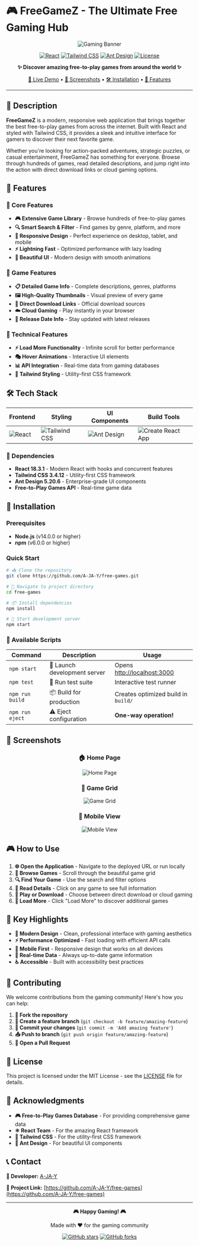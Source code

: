 # 🎮 FreeGameZ - The Ultimate Free Gaming Hub

<div align="center">

![Gaming Banner](https://via.placeholder.com/800x200/1f2937/ef4444?text=🎮+FREEGAMEZ+-+DISCOVER+FREE+GAMES)

[![React](https://img.shields.io/badge/React-18.3.1-61DAFB?style=for-the-badge&logo=react&logoColor=black)](https://reactjs.org/)
[![Tailwind CSS](https://img.shields.io/badge/Tailwind%20CSS-3.4.12-38B2AC?style=for-the-badge&logo=tailwind-css&logoColor=white)](https://tailwindcss.com/)
[![Ant Design](https://img.shields.io/badge/Ant%20Design-5.20.6-1890FF?style=for-the-badge&logo=antdesign&logoColor=white)](https://ant.design/)
[![License](https://img.shields.io/badge/License-MIT-green?style=for-the-badge)](LICENSE)

**✨ Discover amazing free-to-play games from around the world ✨**

[🚀 Live Demo](#) • [📸 Screenshots](#screenshots) • [🛠️ Installation](#installation) • [🎯 Features](#features)

</div>

---

## 📝 Description

**FreeGameZ** is a modern, responsive web application that brings together the best free-to-play games from across the internet. Built with React and styled with Tailwind CSS, it provides a sleek and intuitive interface for gamers to discover their next favorite game.

Whether you're looking for action-packed adventures, strategic puzzles, or casual entertainment, FreeGameZ has something for everyone. Browse through hundreds of games, read detailed descriptions, and jump right into the action with direct download links or cloud gaming options.

## 🎯 Features

### 🌟 Core Features
- **🎮 Extensive Game Library** - Browse hundreds of free-to-play games
- **🔍 Smart Search & Filter** - Find games by genre, platform, and more
- **📱 Responsive Design** - Perfect experience on desktop, tablet, and mobile
- **⚡ Lightning Fast** - Optimized performance with lazy loading
- **🎨 Beautiful UI** - Modern design with smooth animations

### 🎲 Game Features
- **📋 Detailed Game Info** - Complete descriptions, genres, platforms
- **🖼️ High-Quality Thumbnails** - Visual preview of every game
- **🔗 Direct Download Links** - Official download sources
- **☁️ Cloud Gaming** - Play instantly in your browser
- **📅 Release Date Info** - Stay updated with latest releases

### 🔧 Technical Features
- **⚡ Load More Functionality** - Infinite scroll for better performance
- **🎭 Hover Animations** - Interactive UI elements
- **📊 API Integration** - Real-time data from gaming databases
- **🎨 Tailwind Styling** - Utility-first CSS framework

## 🛠️ Tech Stack

<div align="center">

| Frontend | Styling | UI Components | Build Tools |
|----------|---------|---------------|-------------|
| ![React](https://img.shields.io/badge/React-61DAFB?style=flat&logo=react&logoColor=black) | ![Tailwind CSS](https://img.shields.io/badge/Tailwind_CSS-38B2AC?style=flat&logo=tailwind-css&logoColor=white) | ![Ant Design](https://img.shields.io/badge/Ant_Design-1890FF?style=flat&logo=antdesign&logoColor=white) | ![Create React App](https://img.shields.io/badge/Create_React_App-09D3AC?style=flat&logo=create-react-app&logoColor=white) |

</div>

### 🔧 Dependencies
- **React 18.3.1** - Modern React with hooks and concurrent features
- **Tailwind CSS 3.4.12** - Utility-first CSS framework
- **Ant Design 5.20.6** - Enterprise-grade UI components
- **Free-to-Play Games API** - Real-time game data

## 🚀 Installation

### Prerequisites
- **Node.js** (v14.0.0 or higher)
- **npm** (v6.0.0 or higher)

### Quick Start

```bash
# 📥 Clone the repository
git clone https://github.com/A-JA-Y/free-games.git

# 📂 Navigate to project directory
cd free-games

# 📦 Install dependencies
npm install

# 🚀 Start development server
npm start
```

### 🔧 Available Scripts

| Command | Description | Usage |
|---------|-------------|--------|
| `npm start` | 🚀 Launch development server | Opens [http://localhost:3000](http://localhost:3000) |
| `npm test` | 🧪 Run test suite | Interactive test runner |
| `npm run build` | 📦 Build for production | Creates optimized build in `build/` |
| `npm run eject` | ⚠️ Eject configuration | **One-way operation!** |

## 📸 Screenshots

<div align="center">

### 🏠 Home Page
![Home Page](https://via.placeholder.com/600x400/1f2937/ef4444?text=🎮+Home+Page+Screenshot)

### 🎯 Game Grid
![Game Grid](https://via.placeholder.com/600x400/1f2937/22c55e?text=🎲+Game+Grid+View)

### 📱 Mobile View
![Mobile View](https://via.placeholder.com/300x600/1f2937/3b82f6?text=📱+Mobile+Responsive)

</div>

## 🎮 How to Use

1. **🌐 Open the Application** - Navigate to the deployed URL or run locally
2. **👀 Browse Games** - Scroll through the beautiful game grid
3. **🔍 Find Your Game** - Use the search and filter options
4. **📖 Read Details** - Click on any game to see full information
5. **🎯 Play or Download** - Choose between direct download or cloud gaming
6. **📄 Load More** - Click "Load More" to discover additional games

## 🌟 Key Highlights

- **🎨 Modern Design** - Clean, professional interface with gaming aesthetics
- **⚡ Performance Optimized** - Fast loading with efficient API calls
- **📱 Mobile First** - Responsive design that works on all devices
- **🔄 Real-time Data** - Always up-to-date game information
- **♿ Accessible** - Built with accessibility best practices

## 🤝 Contributing

We welcome contributions from the gaming community! Here's how you can help:

1. **🍴 Fork the repository**
2. **🌿 Create a feature branch** (`git checkout -b feature/amazing-feature`)
3. **💾 Commit your changes** (`git commit -m 'Add amazing feature'`)
4. **📤 Push to branch** (`git push origin feature/amazing-feature`)
5. **🔄 Open a Pull Request**

## 📄 License

This project is licensed under the MIT License - see the [LICENSE](LICENSE) file for details.

## 🙏 Acknowledgments

- **🎮 Free-to-Play Games Database** - For providing comprehensive game data
- **⚛️ React Team** - For the amazing React framework
- **🎨 Tailwind CSS** - For the utility-first CSS framework
- **🐜 Ant Design** - For beautiful UI components

## 📞 Contact

**👤 Developer:** [A-JA-Y](https://github.com/A-JA-Y)

**🔗 Project Link:** [https://github.com/A-JA-Y/free-games](https://github.com/A-JA-Y/free-games)

---

<div align="center">

**🎮 Happy Gaming! 🎮**

Made with ❤️ for the gaming community

[![GitHub stars](https://img.shields.io/github/stars/A-JA-Y/free-games?style=social)](https://github.com/A-JA-Y/free-games/stargazers)
[![GitHub forks](https://img.shields.io/github/forks/A-JA-Y/free-games?style=social)](https://github.com/A-JA-Y/free-games/network/members)

</div>
